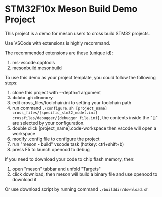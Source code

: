 # STM32F10x Meson Build Demo Project

This project is a demo for meson users to cross build STM32 projects.

Use VSCode with extensions is highly recommand.

The recommended extensions are these (unique id):

1. ms-vscode.cpptools
2. mesonbuild.mesonbuild

To use this demo as your project template, you could follow the following steps:

1. clone this project with --depth=1 argument
2. delete .git directory
3. edit cross_files/toolchain.ini to setting your toolchain path
4. run command `./configure.sh [project_name] cross_files/[specific_stm32_model.ini] crossfiles/debugger/[debugger_file.ini]`, the contents inside the "[]" are selected by your configuration.
5. double click [project_name].code-workspace then vscode will open a workspace
6. modify .config file to configure the project
7. run "meson - build" vscode task (hotkey: ctrl+shift+b)
8. press F5 to launch openocd to debug

If you need to download your code to chip flash memory, then:

1. open "meson" tabbar and unfold "Targets"
2. click download, then meson will build a binary file and use openocd to download it

Or use download script by running command `./builddir/download.sh`
